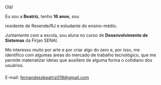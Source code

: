 Olá!

Eu sou a **Beatriz**, tenho **16 anos**, sou 

residente de Resende/RJ e estudante do ensino-médio.



Juntamente com a escola, sou aluna no curso de 
**Desenvolvimento de Sistemas** da Firjan SENAI.



Me interesso muito por arte e por criar algo do zero 
e, por isso, me identifico com algumas áreas do mercado 
de trabalho tecnológico, que me permite materializar 
ideias que auxiliem de alguma forma o cotidiano dos usuários.


##### 
E-mail: fernandessbeatriz018@gmail.com

